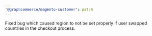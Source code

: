 ```yaml
---
'@graphcommerce/magento-customer': patch
---
```


Fixed bug which caused region to not be set properly if user swapped countries in the checkout process.
